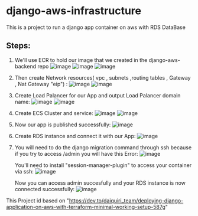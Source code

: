 # django-aws-infrastructure

This is a project to run a django app container on aws with RDS DataBase

## Steps:

1. We'll use ECR to hold our image that we created in the django-aws-backend repo
   ![image](https://github.com/django-aws/django-aws-infrastructure/assets/147988907/447e4300-6f9d-44b3-9714-88d1e419dfde)
   ![image](https://github.com/django-aws/django-aws-infrastructure/assets/147988907/4e79a575-e2a4-41e9-ac52-841694f02a80)
   ![image](https://github.com/django-aws/django-aws-infrastructure/assets/147988907/8a0d5025-4d73-4d0c-8682-e69b7655c897)

2. Then create Network resources( vpc , subnets ,routing tables , Gateway , Nat Gateway "eip") :
   ![image](https://github.com/django-aws/django-aws-infrastructure/assets/147988907/b2e664ec-127b-4f25-b60d-dbb0e9ec7495)
   ![image](https://github.com/django-aws/django-aws-infrastructure/assets/147988907/1542666d-a035-49ff-97b1-6b8c7f264633)

4. Create Load Palancer for our App and output Load Palancer domain name:
   ![image](https://github.com/django-aws/django-aws-infrastructure/assets/147988907/78a4525b-a0ef-43ee-8dc6-6b0494910f52)
   ![image](https://github.com/django-aws/django-aws-infrastructure/assets/147988907/53a3ea36-1071-4d8f-94b9-3e6c752170af)

6. Create ECS Cluster and service:
   ![image](https://github.com/django-aws/django-aws-infrastructure/assets/147988907/81d1c9fa-080c-42aa-8992-894b4254c6e7)
   ![image](https://github.com/django-aws/django-aws-infrastructure/assets/147988907/67aed9cc-d1e4-4794-94b9-f4b63da24ceb)


7. Now our app is published successfully:
   ![image](https://github.com/django-aws/django-aws-infrastructure/assets/147988907/d28c3414-56e0-4b69-87f5-9867f3d65daa)


8. Create RDS instance and connect it with our App:
   ![image](https://github.com/django-aws/django-aws-infrastructure/assets/147988907/b4d7dc7c-549b-40f3-bb64-b4abdb042594)

9. You will need to do the django migration command through ssh because if you try to access /admin you will have this Error:
    ![image](https://github.com/django-aws/django-aws-infrastructure/assets/147988907/ba7143f8-69b1-4c1a-b9ed-02ce01a1173e)

    You'll need to install "session-manager-plugin" to access your container via ssh:
   ![image](https://github.com/django-aws/django-aws-infrastructure/assets/147988907/cbb33989-b66e-4573-b247-f37b9f14b240)

   Now you can access admin succesfully and your RDS instance is now connected successfully:
   ![image](https://github.com/django-aws/django-aws-infrastructure/assets/147988907/9e5898cb-1950-4171-a104-1e0eb7e2edd2)

This Project id based on "https://dev.to/daiquiri_team/deploying-django-application-on-aws-with-terraform-minimal-working-setup-587g"






